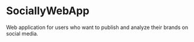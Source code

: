 # SociallyWebApp
Web application for users who want to publish and analyze their brands on social media.
